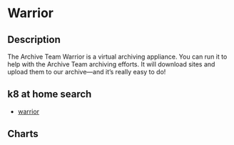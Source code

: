 # Warrior

## Description

The Archive Team Warrior is a virtual archiving appliance. You can run it to help with the Archive Team archiving efforts. It will download sites and upload them to our archive—and it’s really easy to do!

## k8 at home search

- [warrior](https://nanne.dev/k8s-at-home-search/#/warrior)

## Charts


